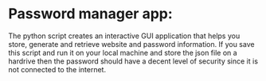 # Password manager app:
The python script creates an interactive GUI application that helps you store, generate and retrieve website and password information.
If you save this script and run it on your local machine and store the json file on a hardrive then the password should have a decent level of security since it is not connected to the internet.
